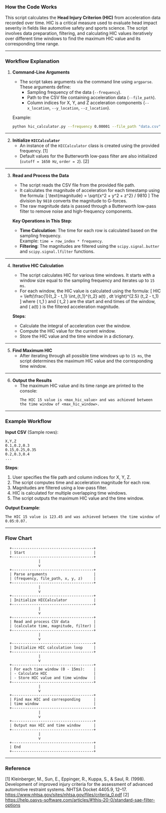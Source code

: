 ### How the Code Works

This script calculates the **Head Injury Criterion (HIC)** from acceleration data recorded over time. HIC is a critical measure used to evaluate head impact severity in fields like automotive safety and sports science. The script involves data preparation, filtering, and calculating HIC values iteratively over different time windows to find the maximum HIC value and its corresponding time range.

---

### Workflow Explanation

1. **Command-Line Arguments**  
   - The script takes arguments via the command line using `argparse`. These arguments define:
     - Sampling frequency of the data (`--frequency`).
     - Path to the CSV file containing acceleration data (`--file_path`).
     - Column indices for X, Y, and Z acceleration components (`--x_location`, `--y_location`, `--z_location`).

   Example:
   ```bash
   python hic_calculator.py --frequency 0.00001 --file_path "data.csv" --x_location 2 --y_location 3 --z_location 4
   ```

---

2. **Initialize `HICCalculator`**  
   - An instance of the `HICCalculator` class is created using the provided frequency. [1]
   - Default values for the Butterworth low-pass filter are also initialized (`cutoff = 1650 Hz`, `order = 2`). [2]

---

3. **Read and Process the Data**  
   - The script reads the CSV file from the provided file path.  
   - It calculates the magnitude of acceleration for each timestamp using the formula:
     \[
     \text{magnitude} = \sqrt{x^2 + y^2 + z^2} / 9810
     \]
     The division by `9810` converts the magnitude to G-forces.  
   - The raw magnitude data is passed through a Butterworth low-pass filter to remove noise and high-frequency components.

   **Key Operations in This Step**:
   - **Time Calculation**: The time for each row is calculated based on the sampling frequency.  
     Example: `time = row_index * frequency`.
   - **Filtering**: The magnitudes are filtered using the `scipy.signal.butter` and `scipy.signal.lfilter` functions.

---

4. **Iterative HIC Calculation**  
   - The script calculates HIC for various time windows. It starts with a window size equal to the sampling frequency and iterates up to `15 ms`.  
   - For each window, the HIC value is calculated using the formula:
     \[
     HIC = \left(\frac{1}{t_2 - t_1} \int_{t_1}^{t_2} a(t) \, dt \right)^{2.5} (t_2 - t_1)
     \]
     where \( t_1 \) and \( t_2 \) are the start and end times of the window, and \( a(t) \) is the filtered acceleration magnitude.

   **Steps**:
   - Calculate the integral of acceleration over the window.
   - Compute the HIC value for the current window.
   - Store the HIC value and the time window in a dictionary.

---

5. **Find Maximum HIC**  
   - After iterating through all possible time windows up to `15 ms`, the script determines the maximum HIC value and the corresponding time window.

---

6. **Output the Results**  
   - The maximum HIC value and its time range are printed to the console:
     ```
     The HIC 15 value is <max_hic_value> and was achieved between the time window of <max_hic_window>.
     ```

---

### Example Workflow

**Input CSV** (Sample rows):
```csv
X,Y,Z
0.1,0.2,0.3
0.15,0.25,0.35
0.2,0.3,0.4
...
```

**Steps**:
1. User specifies the file path and column indices for X, Y, Z.  
2. The script computes time and acceleration magnitude for each row.
3. Magnitudes are filtered using a low-pass filter.
4. HIC is calculated for multiple overlapping time windows.
5. The script outputs the maximum HIC value and the time window.

**Output Example**:
```
The HIC 15 value is 123.45 and was achieved between the time window of 0.05:0.07.
```

---

### Flow Chart

```plaintext
  +-------------------------------------+
  | Start                               |
  +-------------------------------------+
               |
               v
  +-------------------------------------+
  | Parse arguments                     |
  | (frequency, file_path, x, y, z)     |
  +-------------------------------------+
               |
               v
  +-------------------------------------+
  | Initialize HICCalculator            |
  +-------------------------------------+
               |
               v
  +-------------------------------------+
  | Read and process CSV data           |
  | (calculate time, magnitude, filter) |
  +-------------------------------------+
               |
               v
  +-------------------------------------+
  | Initialize HIC calculation loop     |
  +-------------------------------------+
               |
               v
  +-------------------------------------+
  | For each time window (0 - 15ms):    |
  | - Calculate HIC                     |
  | - Store HIC value and time window   |
  +-------------------------------------+
               |
               v
  +-------------------------------------+
  | Find max HIC and corresponding      |
  | time window                         |
  +-------------------------------------+
               |
               v
  +-------------------------------------+
  | Output max HIC and time window      |
  +-------------------------------------+
               |
               v
  +-------------------------------------+
  | End                                 |
  +-------------------------------------+
```
---
### Reference
[1] Kleinberger, M., Sun, E., Eppinger, R., Kuppa, S., & Saul, R. (1998). Development of improved injury criteria for the assessment of advanced automotive restraint systems. NHTSA Docket 4405.9, 12–17. https://www.nhtsa.gov/sites/nhtsa.gov/files/criteria_0.pdf
[2] https://help.oasys-software.com/articles/#!this-20-0/standard-sae-filter-options
